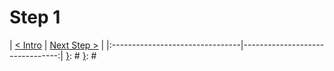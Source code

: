 [__prod__]: #
[{]: <region> (header)

[}]: #
[{]: <region> (body)
# Step 1

[}]: #
[{]: <region> (footer)
[{]: <helper> (nav_step)
| [< Intro](../README.md) | [Next Step >](step2.md) |
|:--------------------------------|--------------------------------:|
[}]: #
[}]: #